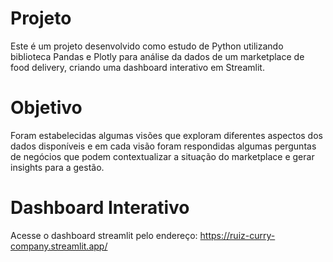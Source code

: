 # Projeto
Este é um projeto desenvolvido como estudo de Python utilizando biblioteca Pandas e Plotly para análise da dados de um marketplace de food delivery, criando uma dashboard interativo em Streamlit.

# Objetivo
Foram estabelecidas algumas visões que exploram diferentes aspectos dos dados disponíveis e em cada visão foram respondidas algumas perguntas de negócios que podem contextualizar a situação do marketplace e gerar insights para a gestão.

# Dashboard Interativo
Acesse o dashboard streamlit pelo endereço:
https://ruiz-curry-company.streamlit.app/
